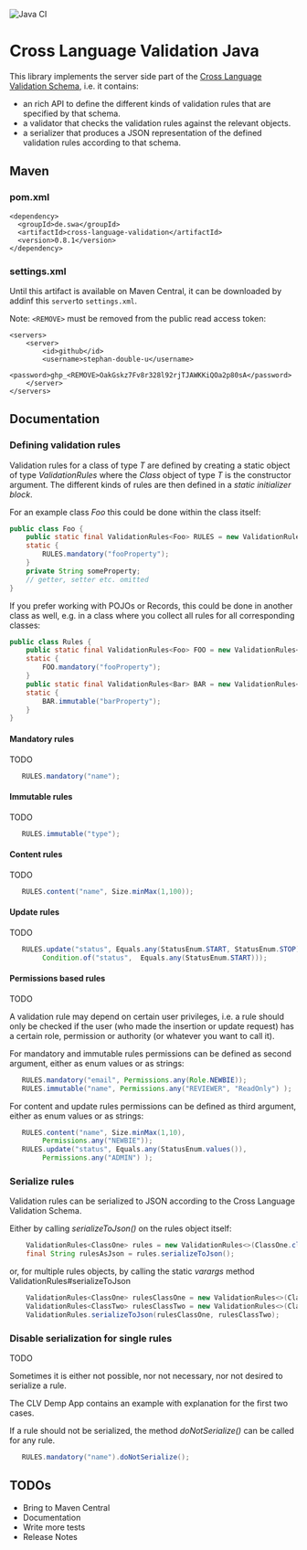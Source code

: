 ![Java CI](https://github.com/stephan-double-u/cross-language-validation-java/workflows/Java%20CI/badge.svg)

# Cross Language Validation Java 

This library implements the server side part of the
[Cross Language Validation Schema](https://github.com/stephan-double-u/cross-language-validation-schema), 
i.e. it contains:
- an rich API to define the different kinds of validation rules that are specified by that schema.
- a validator that checks the validation rules against the relevant objects.
- a serializer that produces a JSON representation of the defined validation rules according to that schema.

## Maven
### pom.xml
    <dependency>
      <groupId>de.swa</groupId>
      <artifactId>cross-language-validation</artifactId>
      <version>0.8.1</version>
    </dependency>

### settings.xml
Until this artifact is available on Maven Central, it can be downloaded by addinf this `server`to `settings.xml`.

Note: `<REMOVE>` must be removed from the public read access token: 

    <servers>
        <server>
            <id>github</id>
            <username>stephan-double-u</username>
            <password>ghp_<REMOVE>OakGskz7Fv8r328l92rjTJAWKKiQOa2p80sA</password>
        </server>
    </servers>

## Documentation
### Defining validation rules
Validation rules for a class of type _T_ are defined by creating a static object of type _ValidationRules_ where the
_Class_ object of type _T_ is the constructor argument. The different kinds of rules are then defined in a _static 
initializer block_.

For an example class _Foo_ this could be done within the class itself:

```java
public class Foo {
    public static final ValidationRules<Foo> RULES = new ValidationRules<>(Foo.class);
    static {
        RULES.mandatory("fooProperty");
    }
    private String someProperty;
    // getter, setter etc. omitted
}
```
If you prefer working with POJOs or Records, this could be done in another class as well, e.g. in a class where you 
collect all rules for all corresponding classes:
```java
public class Rules {
    public static final ValidationRules<Foo> FOO = new ValidationRules<>(Foo.class);
    static {
        FOO.mandatory("fooProperty");
    }
    public static final ValidationRules<Bar> BAR = new ValidationRules<>(Bar.class);
    static {
        BAR.immutable("barProperty");
    }
}
```
#### Mandatory rules
TODO
```java
   RULES.mandatory("name");
```
#### Immutable rules
TODO
```java
   RULES.immutable("type");
```

#### Content rules
TODO
```java
   RULES.content("name", Size.minMax(1,100));
```

#### Update rules
TODO
```java
   RULES.update("status", Equals.any(StatusEnum.START, StatusEnum.STOP),
        Condition.of("status",  Equals.any(StatusEnum.START)));
```

#### Permissions based rules 
TODO

A validation rule may depend on certain user privileges, i.e. a rule should only be checked if the user (who made the
insertion or update request) has a certain role, permission or authority (or whatever you want to call it).

For mandatory and immutable rules permissions can be defined as second argument, either as enum values or as strings:
```java
   RULES.mandatory("email", Permissions.any(Role.NEWBIE));
   RULES.immutable("name", Permissions.any("REVIEWER", "ReadOnly") );
```
For content and update rules permissions can be defined as third argument, either as enum values or as strings:
```java
   RULES.content("name", Size.minMax(1,10),
        Permissions.any("NEWBIE"));
   RULES.update("status", Equals.any(StatusEnum.values()),
        Permissions.any("ADMIN") );
```

### Serialize rules
Validation rules can be serialized to JSON according to the Cross Language Validation Schema.

Either by calling _serializeToJson()_ on the rules object itself:
```java
    ValidationRules<ClassOne> rules = new ValidationRules<>(ClassOne.class);
    final String rulesAsJson = rules.serializeToJson();
```
or, for multiple rules objects, by calling the static _varargs_ method ValidationRules#serializeToJson
```java
    ValidationRules<ClassOne> rulesClassOne = new ValidationRules<>(ClassOne.class);
    ValidationRules<ClassTwo> rulesClassTwo = new ValidationRules<>(ClassTwo.class);
    ValidationRules.serializeToJson(rulesClassOne, rulesClassTwo);
```
### Disable serialization for single rules
TODO

Sometimes it is either not possible, nor not necessary, nor not desired to serialize a rule.

The CLV Demp App contains an example with explanation for the first two cases.

If a rule should not be serialized, the method _doNotSerialize()_ can be called for any rule.
```java
   RULES.mandatory("name").doNotSerialize();
```

## TODOs
- Bring to Maven Central 
- Documentation
- Write more tests
- Release Notes

